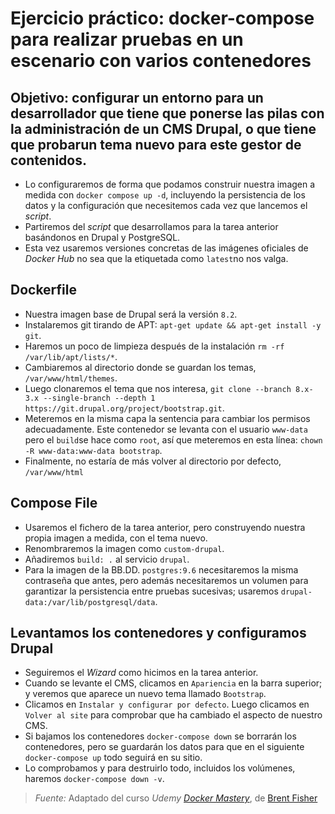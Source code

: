 # Ejercicio práctico: docker-compose para realizar pruebas en un escenario con varios contenedores

## Objetivo: configurar un entorno para un desarrollador que tiene que ponerse las pilas con la administración de un CMS Drupal, o que tiene que probarun tema nuevo para este gestor de contenidos.

- Lo configuraremos de forma que podamos construir nuestra imagen a medida con `docker compose up -d`, incluyendo la persistencia de los datos y la configuración que necesitemos cada vez que lancemos el _script_.
- Partiremos del _script_ que desarrollamos para la tarea anterior basándonos en Drupal y PostgreSQL.
- Esta vez usaremos versiones concretas de las imágenes oficiales de _Docker Hub_ no sea que la etiquetada como `latest`no nos valga.

## Dockerfile
- Nuestra imagen base de Drupal será la versión `8.2`.
- Instalaremos git tirando de APT: `apt-get update && apt-get install -y git`.
- Haremos un poco de limpieza después de la instalación `rm -rf /var/lib/apt/lists/*`.
- Cambiaremos al directorio donde se guardan los temas, `/var/www/html/themes`.
- Luego clonaremos el tema que nos interesa, `git clone --branch 8.x-3.x --single-branch --depth 1 https://git.drupal.org/project/bootstrap.git`.
- Meteremos en la misma capa la sentencia para cambiar los permisos adecuadamente. Este contenedor se levanta con el usuario `www-data` pero el `build`se hace como `root`, así que meteremos en esta línea: `chown -R www-data:www-data bootstrap`.
- Finalmente, no estaría de más volver al directorio por defecto, `/var/www/html`

## Compose File
- Usaremos el fichero de la tarea anterior, pero construyendo nuestra propia imagen a medida, con el tema nuevo.
- Renombraremos la imagen como `custom-drupal`.
- Añadiremos `build: .` al servicio `drupal`.
- Para la imagen de la BB.DD. `postgres:9.6` necesitaremos la misma contraseña que antes, pero además necesitaremos un volumen para garantizar la persistencia entre pruebas sucesivas; usaremos `drupal-data:/var/lib/postgresql/data`.

## Levantamos los contenedores y configuramos Drupal
- Seguiremos el _Wizard_ como hicimos en la tarea anterior.
- Cuando se levante el CMS, clicamos en `Apariencia` en la barra superior; y veremos que aparece un nuevo tema llamado `Bootstrap`.
- Clicamos en `Instalar y configurar por defecto`. Luego clicamos en `Volver al site` para comprobar que ha cambiado el aspecto de nuestro CMS.
- Si bajamos los contenedores `docker-compose down` se borrarán los contenedores, pero se guardarán los datos para que en el siguiente `docker-compose up` todo seguirá en su sitio.
- Lo comprobamos y para destruirlo todo, incluidos los volúmenes, haremos `docker-compose down -v`.

> *Fuente:* Adaptado del curso _Udemy_ [_Docker Mastery_](https://www.udemy.com/docker-mastery/learn/v4/content), de [Brent Fisher](https://www.bretfisher.com/)
